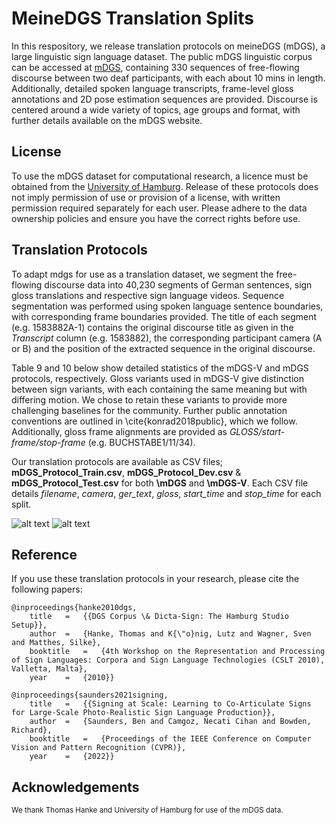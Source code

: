 # MeineDGS Translation Splits

In this respository, we release translation protocols on meineDGS (mDGS), a large linguistic sign language dataset. The public mDGS linguistic corpus can be accessed at [mDGS](https://www.sign-lang.uni-hamburg.de/dgs-korpus/index.php/welcome.html), containing 330 sequences of free-flowing discourse between two deaf participants, with each about 10 mins in length.  Additionally, detailed spoken language transcripts, frame-level gloss annotations and 2D pose estimation sequences are provided. Discourse is centered around a wide variety of topics, age groups and format, with further details available on the mDGS website. 

## License

To use the mDGS dataset for computational research, a licence must be obtained from the [University of Hamburg](thomas.hanke@uni-hamburg.de). Release of these protocols does not imply permission of use or provision of a license, with written permission required separately for each user. Please adhere to the data ownership policies and ensure you have the correct rights before use.

## Translation Protocols

To adapt mdgs for use as a translation dataset, we segment the free-flowing discourse data into 40,230 segments of German sentences, sign gloss translations and respective sign language videos. Sequence segmentation was performed using spoken language sentence boundaries, with corresponding frame boundaries provided. The title of each segment (e.g. 1583882A-1) contains the original discourse title as given in the *Transcript* column (e.g. 1583882), the corresponding participant camera (A or B) and the position of the extracted sequence in the original discourse. 

Table 9 and 10 below show detailed statistics of the mDGS-V and mDGS protocols, respectively. Gloss variants used in mDGS-V give distinction between sign variants, with each containing the same meaning but with differing motion. We chose to retain these variants to provide more challenging baselines for the community. Further public annotation conventions are outlined in \cite{konrad2018public}, which we follow. Additionally, gloss frame alignments are provided as *GLOSS/start-frame/stop-frame* (e.g. BUCHSTABE1/11/34).

Our translation protocols are available as CSV files; **mDGS_Protocol_Train.csv**, **mDGS_Protocol_Dev.csv** & **mDGS_Protocol_Test.csv** for both **\mDGS** and **\mDGS-V**. Each CSV file details *filename*, *camera*, *ger\_text*, *gloss*, *start\_time* and *stop\_time* for each split.

![alt text](https://github.com/BenSaunders27/meineDGS-Translation-Splits/blob/main/mDGS-V_Table.png?raw=true)
![alt text](https://github.com/BenSaunders27/meineDGS-Translation-Splits/blob/main/mDGS_Table.png?raw=true)

## Reference

If you use these translation protocols in your research, please cite the following papers:

```
@inproceedings{hanke2010dgs,
    title   =   {{DGS Corpus \& Dicta-Sign: The Hamburg Studio Setup}},
    author  =   {Hanke, Thomas and K{\"o}nig, Lutz and Wagner, Sven and Matthes, Silke},
    booktitle   =   {4th Workshop on the Representation and Processing of Sign Languages: Corpora and Sign Language Technologies (CSLT 2010), Valletta, Malta},
    year    =   {2010}}

@inproceedings{saunders2021signing,
    title   =	{{Signing at Scale: Learning to Co-Articulate Signs for Large-Scale Photo-Realistic Sign Language Production}},
    author  =	{Saunders, Ben and Camgoz, Necati Cihan and Bowden, Richard},
    booktitle   =	{Proceedings of the IEEE Conference on Computer Vision and Pattern Recognition (CVPR)},
    year    =	{2022}}

```

## Acknowledgements
<sub>We thank Thomas Hanke and University of Hamburg for use of the mDGS data. </sub>
